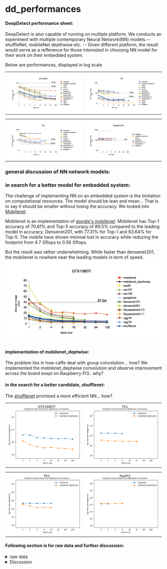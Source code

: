 # dd\_performances
#### DeepDetect performance sheet:

DeepDetect is also capable of running on multiple platform.
We conducts an experiment with multiple contemporary Neural Network(NN) models.--shuffleNet, mobileNet depthwise etc. --
Given different platform, the result would serve as a refference for those interested in choosing NN model for their work on their embedded system.

Below are performances, displayed in log scale

<table style="width=100%">
  <tr>
     <th><img src="graph/gtx1080_log.png" width="450"></th>
     <th><img src="graph/TX1_log.png" width="450"></th>
  </tr>
</table>
<table style="width=100%">
  <tr>
     <th><img src="graph/TK1_log.png" width="450"></th>
     <th><img src="graph/Raspi_log.png" width="450"></th>
  </tr>
</table>

### general discussion of NN network models:



### in search for a better model for embedded system:

The challenge of implementing NN on an embedded system is the limitation on computational resources. The model should be lean and mean... 
That is to say it should be smaller without losing the accuracy. We looked into <a href = https://github.com/shicai/MobileNet-Caffe >Mobilenet</a>.

Mobilenet is an implementation of <a href = https://arxiv.org/abs/1704.04861>google's mobilenet</a>. 
Mobilenet has Top-1 accuracy of 70.81% and Top-5 accuracy of 89.5% compared to the leading model in accuracy, 
Densenet201, with 77.31% for Top-1 and 93.64% for Top-5. The mobile have shown minimal lost in accuracy while reducing the footprint from 4.7 Gflops to 0.56 Gflops.

But the result was rather underwhelming. While faster than densenet201, the mobilenet is nowhere near the leading models in term of speed.
  ![alt text](graph/gtx1080_linear.png)

#### implementation of mobilenet\_deptwise: 
The problem lies in how caffe deal with group convolution... how?
We implemented the mobilenet\_deptwise convolution and observe improvement across the board exept on Raspberry Pi3.. why?

#### in the search for a better candidate, shufflenet:
The <a href = https://arxiv.org/pdf/1707.01083.pdf>shufflenet</a> promised a more efficient NN... how?


<table style="width=100%">
  <tr>
     <th><img src="mobilenet/mobilenet_GTX1080Ti.png" width="450"></th>
     <th><img src="mobilenet/mobilenet_TX1.png" width="450"></th>
  </tr>
</table>
<table style="width=100%">
  <tr>
     <th><img src="mobilenet/mobilenet_TK1.png" width="450"></th>
     <th><img src="mobilenet/mobilenet_RasPi3.png" width="450"></th>
  </tr>
</table>




#### Following section is for raw data and further discussion:

<details>
  <summary>raw data</summary>

### 5 pass average processing time(GTX 1080 Ti):
|Top 1 accuracy	|70.81	|missing	|75.3	|76.4	|77	|67.9	|74.9	|77.3	|59.5	|59.5	|70.5	|71.3	|missing|
| :---: | :---: | :---: | :---: | :---: | :---: | :---: | :---: | :---: | :---: | :---: | :---: | :---: | :---: |
|batch size	|mobilenet	|mobilenet\_depthwise	|res50	|res101	|res152	|googlenet	|densenet121	|densenet201	|Squeezenetv1.0	|Squeezenetv1.1	|vgg16	|vgg19	|shufflenet|
|1	|37.2	|12.2	|19.8	|35.8	|44.4	|16.6	|45.6	|69	|8.4	|8.6	|14	|14.6	|15	|
|2	|36.3	|6.2	|14.1	|22.5	|27.8	|9.8	|24	|38.6	|4.1	|5.5	|9.9	|11.2	|9.1	|
|4	|22.1	|4.3	|8.8	|13.8	|18.5	|5.25	|16.5	|25.9	|2.6	|3.55	|6.95	|8.2	|6.95	|
|8	|21.2	|3.52	|7.27	|10.4	|14.6	|3.93	|11.92	|18.5	|2.38	|2.33	|5.7	|6.25	|4.55	|
|16	|19.5	|3.73	|6.33	|8.63	|11.6	|3.18	|9.06	|13.7	|2.16	|1.97	|5.18	|6.21	|4.71	|
|32	|18.2	|3.23	|5.9	|7.82	|x	|3.3	|x	|x	|2.59	|2.96	|5.15	|6.05	|3.49	|
|64	|19.3	|3.12	|x	|x	|x	|3.13	|x	|x	|2.5	|2.33	|4.82	|5.63	|3.26	|
|128	|16.8	|2.63	|x	|x	|x	|3.05	|x	|x	|2.2	|2.2	|4.97	|5.57	|2.87	|

### 5 pass average processing time(Jetson TX1):
|Top 1 accuracy	|70.81	|missing	|75.3	|76.4	|77	|67.9	|74.9	|77.3	|59.5	|59.5	|70.5	|71.3	|missing|
| :---: | :---: | :---: | :---: | :---: | :---: | :---: | :---: | :---: | :---: | :---: | :---: | :---: | :---: |
|batch size	|mobilenet	|mobilenet\_depthwise	|res50	|res101	|res152	|googlenet	|densenet121	|densenet201	|Squeezenetv1.0	|Squeezenetv1.1	|vgg16	|vgg19	|shufflenet|
|1	|171	|33.8	|89	|142	|195	|43.6	|134	|248	|33.4	|30.2	|133	|152	|60	|
|2	|173	|29.2	|77.7	|122	|180	|29.6	|98.5	|159	|23.7	|17.9	|165	|187	|38.8	|
|4	|164	|27	|69.6	|112	|x	|24	|93.7	|x	|20.7	|14.2	|127	|149	|21.7	|
|8	|155	|26.1	|66.7	|x	|x	|21.8	|x	|x	|18.6	|12.1	|110	|130	|20.6	|
|16	|x	|25.6	|x	|x	|x	|20.2	|x	|x	|17.7	|11.8	|100	|120	|21.8	|
|32	|x	|25.5	|x	|x	|x	|19.7	|x	|x	|17.5	|11.8	|x	|x	|22.9	|
|64	|x	|x	|x	|x	|x	|20	|x	|x	|17.6	|11.5	|x	|x	|x	|
|128	|x	|x	|x	|x	|x	|x	|x	|x	|x	|11.6	|x	|x	|x	|

### 5 pass average processing time(Jetson TK1):
|Top 1 accuracy	|70.81	|missing	|75.3	|76.4	|77	|67.9	|74.9	|77.3	|59.5	|59.5	|70.5	|71.3	|missing|
| :---: | :---: | :---: | :---: | :---: | :---: | :---: | :---: | :---: | :---: | :---: | :---: | :---: | :---: |
|batch size	|mobilenet	|mobilenet\_depthwise	|res50	|res101	|res152	|googlenet	|densenet121	|densenet201	|Squeezenetv1.0	|Squeezenetv1.1	|vgg16	|vgg19	|shufflenet|
|1	|464	|336	|203	|283	|400	|197	|294	|637	|119	|90.2	|x	|x	|82.8	|
|2	|462	|210	|231	|351	|477	|127	|225	|x	|88	|71.3	|x	|x	|63.8	|	
|4	|453	|135	|234	|x	|x	|87.2	|x	|x	|70.8	|50.9	|x	|x	|53.4	|
|8	|441	|141	|x	|x	|x	|78.8	|x	|x	|62.9	|53.6	|x	|x	|52	|
|16	|452	|137	|x	|x	|x	|87.8	|x	|x	|67	|40	|x	|x	|51.3	|
|32	|x	|x	|x	|x	|x	|93	|x	|x	|81	|46.8	|x	|x	|x      |
|64	|x	|x	|x	|x	|x	|x	|x	|x	|x	|45.2	|x	|x	|x      |
|128	|x	|x	|x	|x	|x	|x	|x	|x	|x	|x	|x	|x	|x      |

### 5 pass average processing time(Raspberry pi 3):
|Top 1 accuracy	|70.81	|missing	|75.3	|76.4	|77	|67.9	|74.9	|77.3	|59.5	|59.5	|70.5	|71.3	|missing|
| :---: | :---: | :---: | :---: | :---: | :---: | :---: | :---: | :---: | :---: | :---: | :---: | :---: | :---: |
|batch size	|mobilenet	|mobilenet\_depthwise	|res50	|res101	|res152	|googlenet	|densenet121	|densenet201	|Squeezenetv1.0	|Squeezenetv1.1	|vgg16	|vgg19	|shufflenet|
|1	|1246	|1443	|3560	|x	|x	|7980	|x	|x	|1492	|910	|x	|x	|1115      |
|2	|1230	|1370	|x	|x	|x	|8008	|x	|x	|1478	|917	|x	|x	|1067      |
|4	|x	|1372	|x	|x	|x	|7943	|x	|x	|1493	|919	|x	|x	|1047      |
|8	|x	|1401	|x	|x	|x	|8015	|x	|x	|1444	|913	|x	|x	|1046      |
|16	|x	|x	|x	|x	|x	|x	|x	|x	|1456	|909	|x	|x	|x      |
|32	|x	|x	|x	|x	|x	|x	|x	|x	|x	|x	|x	|x	|x      |
|64	|x	|x	|x	|x	|x	|x	|x	|x	|x	|x	|x	|x	|x	|
|128	|x	|x	|x	|x	|x	|x	|x	|x	|x	|x	|x	|x	|x	|

### flops and params for each model:
|  | mobilenet |mobilenet\_depthwise |res50 |res101 |res152 |googlenet |densenet121 |densenet201 |Squeezenetv1.0 |Squeezenetv1.1 |vgg16 |vgg19 |shufflenet |
| :---: | :---: | :---: | :---: | :---: | :---: | :---: | :---: | :---: | :---: | :---: | :---: | :---: | :---: | 
| Giga flops	|0.5687 | 0.5514 | 3.8580 | 7.5702 | 11.282 | 1.5826 | 3.0631 | 4.7727 | 0.8475 | 0.3491 | 15.470 | 19.632 | 0.1234|
| million params | 4.2309 | 4.2309 | 25.556 | 44.548 | 60.191 | 6.9902 | 7.9778 | 20.012 | 1.2444 | 1.2315 | 138.34 | 143.65 | 1.8137 |



</details>

<details>
  <summary>Discussion</summary>

## on to platform independent topic
#### the computional constraint for each NN model 
- flops

One important aspect of choosing a model for your project is the limitation of the hardware, such as the computational output(flops), 
or the amount of RAM avialable. In this section we offer a comparision between the experimented models. 
The number of flops used for model is the theoretical minimum for requirement for the machine running it. 
Number of params would dictate the memory need.
<table style="width=100%">
  <tr>
     <th><img src="cost/cost.png" width="450"></th>
     <th><img src="cost/small_cost.png" width="450"></th>
  </tr>
</table>

on the right we have a comparison of the smaller models with shufflenet require the least number of flops.


## platfrom
- Desktop GTX1080Ti (11.3 TFLOPS at 770++ USD)

  On a Desktop with GTX1080Ti we can see that most of the model are able to perform better than 25 fps. 
  Thanks to theirs 11 GB GDDR5X VRAM with 3584 CUDA cores running at a maximum of 1582 MHz. 
  This amount to 11.3 TFLOP/s. While it is capable of real time processing, the power consumption is not viable for embedded system application. 
  Weighting in at 280 watts underload, the Desktop setup is suitable for analysis application, surveillance, anything a desktop would do but not embdded application.

![alt text](graph/gtx1080_log.png)

<details>
  <summary>see linear plot</summary>

  ![alt text](graph/gtx1080_linear.png)

</details>

- Jetson TX1 (1 TFLOPS 256 cores  at 600 USD)

  Second on the list is our Nvidia Jetson TX1. Weighting in at 15 W max while in operation, TX1 is a great candidate for embedded system applicatoion. 
  At 1 TFLOPS theoritical output, TX1 is able to push squeezenet\_v1.0, squeezenet\_v1.1, mobilenet\_depthwise, googlenet, and shufflenet to more than 25 fps.
  In extreme cases, Tx1 can compute up to 85 fps with batch-size equal or more than 16 for squeezenet\_v1.1. For a project with critical time constraint 
  such as autonomous cars, 
  TX1 could prove to be viable solution.     

![alt text](graph/TX1_log.png)
<details>
  <summary>see linear plot</summary>

  ![alt text](graph/TX1_linear.png)

</details>


- Jetson TK1 (300 GFLOPS 192 cores at 200 USD)

  With 12.5 watts rated underload on the development board -should be lower on the module, claimed NVIDIA- and the cost of 200 USD, 
  Jetson TK1 seem to hit the sweet spot for computational power vs cost for embedded application.
  Given a proper optimazation, the TK1 could reach 25 fps in term of processing speed.
  This is, however, not fast enough for projects with safety concern such as self driving car. 
  The TK1 would serve well in general purpose object recognition in manufacturing process, surveillance, and replacing workforce in non-safety-critical tasks. 

![alt text](graph/TK1_log.png)
<details>
  <summary>see linear plot</summary>

  ![alt text](graph/TK1_linear.png)

</details>

- Raspberry Pi3 model B (24GFLOPs GPU and 2.3 DMIPS/MHz CPU at 35 USD)

  The last in our book is the Raspberry Pi3. At merely 4 watts underload, the Pi ought to be the prefferred solution for remote sensing.
  The downside lies in its ability to process images, at merely 1 fps max performance.  

![alt text](graph/Raspi_log.png)

<details>
  <summary>see linear plot</summary>

  ![alt text](graph/Raspi_linear.png)

</details>

## comparing each model across platform
The results of the comparison of each model accross multiple platform are listed below.
The legend shows the number of batch size in color coded manner.

Out of the various model we tested, I have found that the result of mobilenet\_depthwise and shufflenet is the most interesting.
On mobilenet-depthwise we can see the improvment on TK1 with increasing batch size due to (add analysis here)<br>
On the shuffle net we see something quite unique, as the platform changes from TX1 to TK1 we can see significantly lower changes (add analysis).

![alt text](model_based_plots/mobilenet_depthwise.png)
![alt text](model_based_plots/shufflenet.png)

<details>
  <summary>see all plots..</summary>

  ![alt text](model_based_plots/shufflenet.png)
  ![alt text](model_based_plots/mobilenet.png)
  ![alt text](model_based_plots/mobilenet_depthwise.png)
  ![alt text](model_based_plots/res50.png)
  ![alt text](model_based_plots/res101.png)
  ![alt text](model_based_plots/res152.png)
  ![alt text](model_based_plots/googlenet.png)
  ![alt text](model_based_plots/dense121.png)
  ![alt text](model_based_plots/dense201.png)
  ![alt text](model_based_plots/squeezenet_v1.0.png)
  ![alt text](model_based_plots/squeezenet_v1.1.png)
  ![alt text](model_based_plots/vgg16.png)
  ![alt text](model_based_plots/vgg19.png)
  ![alt text](model_based_plots/shufflenet.png)

</details>

## Embedded application
- frame rate for realtime application


## Methodology
### benchmarking
  The modthod of benchmarking is being done using python script with images that can be downloaded <a href="https://deepdetect.com/stuff/bench.tar.gz">here</a>.
  The script is a part of DeepDetect(DD) and is located under 'Deepdetect/clients/python/'
  
  Assuming you had successfully build DeepDetect and it's up and running, the following code is to be run in the location of dd\_bench.py
  ```
  python dd_bench.py --host localhost --port 8080 --sname imageserv --gpu --remote-bench-data-dir <bench folder's location> --max-batch-size 128 --create <NN model folder name>
  ```

  Of course, you'd need to change &lt;bench folder's location&gt; to your location to the bench folder and &lt;NN model folder name&gt; to your model folder name or path, assuming it is saved under DeepDetect/models.

  This will create a service on the DD server with the name of imgserv on the localhost:8080. It will use gpu as dictate by '--gpu' and will make an attemp with an increasing batchsize up to 128
 
* Note attemping to create a service while it has already been created will result in errors. You can remove '--create &lt;model name&gt;' to solve the issue.
  To automatically kill the service after benchmarking add '--auto-kill'. for more information run python dd\_bench.py --help

### using new models
  To use new models for benchmarking, 2 files are needed, 1.model.caffemodel 2.deploy.prototxt
one is a structure representation and the other is the trained weight coresponding to the given model.
We can also train the caffemodel file ourself, please refer to the section <a href="https://www.deepdetect.com/overview/train_images/">here</a>.

For the prototxt file taken from other resources, we need to make sure that the input and output are compatible with DeepDetect.
On the general case we will add the first layer to take the input as 224x224 image 
and on the output we will add a layer to treat the output with softmax. The template can be referenced <a href="https://github.com/beniz/deepdetect/blob/6d0a1f2d1e487b492e004d7d5972f302d4182ab1/templates/caffe/googlenet/deploy.prototxt">here</a>

And now when you run the dd\_bench.py from it's location, it should work without any problem.

</details>

















